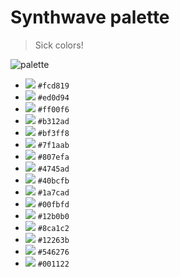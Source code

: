 # Synthwave palette
> Sick colors!

![palette](https://github.com/vikpe/synthwave/blob/main/palette.png?raw=true)

* ![](https://via.placeholder.com/15/fcd819/000000?text=+) `#fcd819`
* ![](https://via.placeholder.com/15/ed0d94/000000?text=+) `#ed0d94`
* ![](https://via.placeholder.com/15/ff00f6/000000?text=+) `#ff00f6`
* ![](https://via.placeholder.com/15/b312ad/000000?text=+) `#b312ad`
* ![](https://via.placeholder.com/15/bf3ff8/000000?text=+) `#bf3ff8`
* ![](https://via.placeholder.com/15/7f1aab/000000?text=+) `#7f1aab`
* ![](https://via.placeholder.com/15/807efa/000000?text=+) `#807efa`
* ![](https://via.placeholder.com/15/4745ad/000000?text=+) `#4745ad`
* ![](https://via.placeholder.com/15/40bcfb/000000?text=+) `#40bcfb`
* ![](https://via.placeholder.com/15/1a7cad/000000?text=+) `#1a7cad`
* ![](https://via.placeholder.com/15/00fbfd/000000?text=+) `#00fbfd`
* ![](https://via.placeholder.com/15/12b0b0/000000?text=+) `#12b0b0`
* ![](https://via.placeholder.com/15/8ca1c2/000000?text=+) `#8ca1c2`
* ![](https://via.placeholder.com/15/12263b/000000?text=+) `#12263b`
* ![](https://via.placeholder.com/15/546276/000000?text=+) `#546276`
* ![](https://via.placeholder.com/15/001122/000000?text=+) `#001122`
